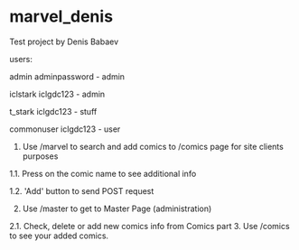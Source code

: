 # marvel_denis

Test project by Denis Babaev

users:

admin adminpassword - admin

iclstark iclgdc123 - admin

t_stark iclgdc123 - stuff

commonuser iclgdc123 - user

1. Use /marvel to search and add comics to /comics page for site clients purposes

1.1. Press on the comic name to see additional info

1.2. 'Add' button to send POST request

2. Use /master to get to Master Page (administration)

2.1. Check, delete or add new comics info from Comics part
3. Use /comics to see your added comics.
